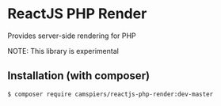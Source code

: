# ReactJS PHP Render

Provides server-side rendering for PHP

NOTE: This library is experimental

## Installation (with composer)

	$ composer require camspiers/reactjs-php-render:dev-master

